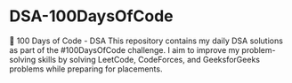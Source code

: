 # DSA-100DaysOfCode
🚀 100 Days of Code - DSA This repository contains my daily DSA solutions as part of the #100DaysOfCode challenge. I aim to improve my problem-solving skills by solving LeetCode, CodeForces, and GeeksforGeeks problems while preparing for placements.
